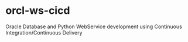 # orcl-ws-cicd
Oracle Database and Python WebService development using Continuous Integration/Continuous Delivery
